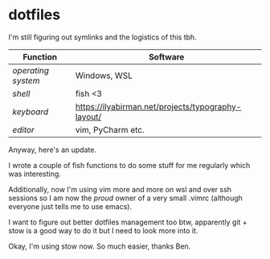 # dotfiles

I'm still figuring out symlinks and the logistics of this tbh.

|Function|Software|
|---|---|
|*operating system*|Windows, WSL|
|*shell*| fish <3|
|*keyboard*| https://ilyabirman.net/projects/typography-layout/|
|*editor*|vim, PyCharm etc.|

Anyway, here's an update.

I wrote a couple of fish functions to do some stuff for me regularly which was interesting.

Additionally, now I'm using vim more and more on wsl and over ssh sessions so I
am now the _proud_ owner of a very small .vimrc (although everyone just tells me to use emacs).

I want to figure out better dotfiles management too btw, apparently git + stow is a good way to do it
but I need to look more into it.

Okay, I'm using stow now. So much easier, thanks Ben.
